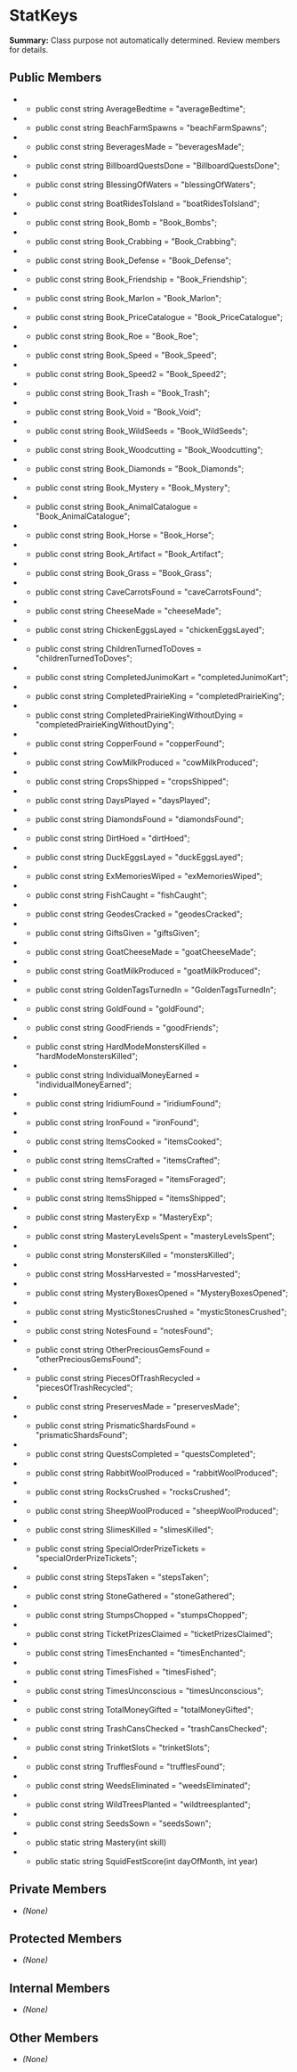 # StatKeys

**Summary:** Class purpose not automatically determined. Review members for details.

## Public Members
- - public const string AverageBedtime = "averageBedtime";
- - public const string BeachFarmSpawns = "beachFarmSpawns";
- - public const string BeveragesMade = "beveragesMade";
- - public const string BillboardQuestsDone = "BillboardQuestsDone";
- - public const string BlessingOfWaters = "blessingOfWaters";
- - public const string BoatRidesToIsland = "boatRidesToIsland";
- - public const string Book_Bomb = "Book_Bombs";
- - public const string Book_Crabbing = "Book_Crabbing";
- - public const string Book_Defense = "Book_Defense";
- - public const string Book_Friendship = "Book_Friendship";
- - public const string Book_Marlon = "Book_Marlon";
- - public const string Book_PriceCatalogue = "Book_PriceCatalogue";
- - public const string Book_Roe = "Book_Roe";
- - public const string Book_Speed = "Book_Speed";
- - public const string Book_Speed2 = "Book_Speed2";
- - public const string Book_Trash = "Book_Trash";
- - public const string Book_Void = "Book_Void";
- - public const string Book_WildSeeds = "Book_WildSeeds";
- - public const string Book_Woodcutting = "Book_Woodcutting";
- - public const string Book_Diamonds = "Book_Diamonds";
- - public const string Book_Mystery = "Book_Mystery";
- - public const string Book_AnimalCatalogue = "Book_AnimalCatalogue";
- - public const string Book_Horse = "Book_Horse";
- - public const string Book_Artifact = "Book_Artifact";
- - public const string Book_Grass = "Book_Grass";
- - public const string CaveCarrotsFound = "caveCarrotsFound";
- - public const string CheeseMade = "cheeseMade";
- - public const string ChickenEggsLayed = "chickenEggsLayed";
- - public const string ChildrenTurnedToDoves = "childrenTurnedToDoves";
- - public const string CompletedJunimoKart = "completedJunimoKart";
- - public const string CompletedPrairieKing = "completedPrairieKing";
- - public const string CompletedPrairieKingWithoutDying = "completedPrairieKingWithoutDying";
- - public const string CopperFound = "copperFound";
- - public const string CowMilkProduced = "cowMilkProduced";
- - public const string CropsShipped = "cropsShipped";
- - public const string DaysPlayed = "daysPlayed";
- - public const string DiamondsFound = "diamondsFound";
- - public const string DirtHoed = "dirtHoed";
- - public const string DuckEggsLayed = "duckEggsLayed";
- - public const string ExMemoriesWiped = "exMemoriesWiped";
- - public const string FishCaught = "fishCaught";
- - public const string GeodesCracked = "geodesCracked";
- - public const string GiftsGiven = "giftsGiven";
- - public const string GoatCheeseMade = "goatCheeseMade";
- - public const string GoatMilkProduced = "goatMilkProduced";
- - public const string GoldenTagsTurnedIn = "GoldenTagsTurnedIn";
- - public const string GoldFound = "goldFound";
- - public const string GoodFriends = "goodFriends";
- - public const string HardModeMonstersKilled = "hardModeMonstersKilled";
- - public const string IndividualMoneyEarned = "individualMoneyEarned";
- - public const string IridiumFound = "iridiumFound";
- - public const string IronFound = "ironFound";
- - public const string ItemsCooked = "itemsCooked";
- - public const string ItemsCrafted = "itemsCrafted";
- - public const string ItemsForaged = "itemsForaged";
- - public const string ItemsShipped = "itemsShipped";
- - public const string MasteryExp = "MasteryExp";
- - public const string MasteryLevelsSpent = "masteryLevelsSpent";
- - public const string MonstersKilled = "monstersKilled";
- - public const string MossHarvested = "mossHarvested";
- - public const string MysteryBoxesOpened = "MysteryBoxesOpened";
- - public const string MysticStonesCrushed = "mysticStonesCrushed";
- - public const string NotesFound = "notesFound";
- - public const string OtherPreciousGemsFound = "otherPreciousGemsFound";
- - public const string PiecesOfTrashRecycled = "piecesOfTrashRecycled";
- - public const string PreservesMade = "preservesMade";
- - public const string PrismaticShardsFound = "prismaticShardsFound";
- - public const string QuestsCompleted = "questsCompleted";
- - public const string RabbitWoolProduced = "rabbitWoolProduced";
- - public const string RocksCrushed = "rocksCrushed";
- - public const string SheepWoolProduced = "sheepWoolProduced";
- - public const string SlimesKilled = "slimesKilled";
- - public const string SpecialOrderPrizeTickets = "specialOrderPrizeTickets";
- - public const string StepsTaken = "stepsTaken";
- - public const string StoneGathered = "stoneGathered";
- - public const string StumpsChopped = "stumpsChopped";
- - public const string TicketPrizesClaimed = "ticketPrizesClaimed";
- - public const string TimesEnchanted = "timesEnchanted";
- - public const string TimesFished = "timesFished";
- - public const string TimesUnconscious = "timesUnconscious";
- - public const string TotalMoneyGifted = "totalMoneyGifted";
- - public const string TrashCansChecked = "trashCansChecked";
- - public const string TrinketSlots = "trinketSlots";
- - public const string TrufflesFound = "trufflesFound";
- - public const string WeedsEliminated = "weedsEliminated";
- - public const string WildTreesPlanted = "wildtreesplanted";
- - public const string SeedsSown = "seedsSown";
- - public static string Mastery(int skill)
- - public static string SquidFestScore(int dayOfMonth, int year)

## Private Members
- *(None)*

## Protected Members
- *(None)*

## Internal Members
- *(None)*

## Other Members
- *(None)*
